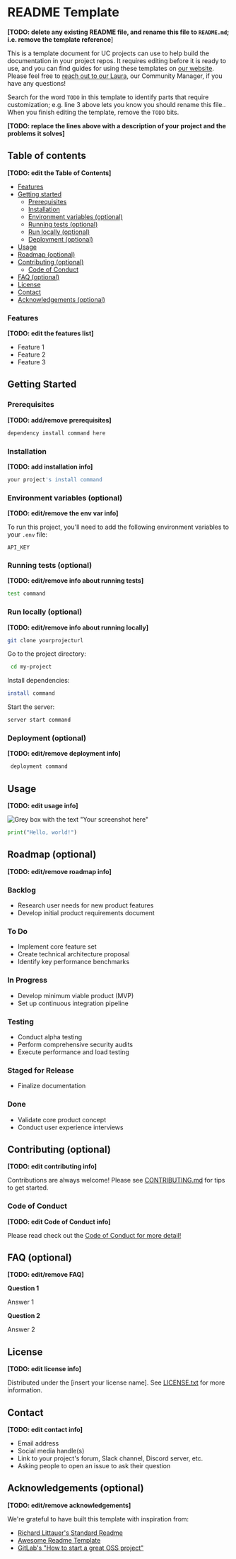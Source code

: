 # README Template

**[TODO: delete any existing README file, and rename this file to `README.md`; i.e. remove the template reference**]

This is a template document for UC projects can use to help build the documentation in your project repos. It requires editing before it is ready to use, and you can find guides for using these templates on [our website](https://ucospo.net/oss-resources/#template-guides). Please feel free to [reach out to our Laura](mailto:lalangdon@ucdavis.edu), our Community Manager, if you have any questions!

Search for the word `TODO` in this template to identify parts that require customization; e.g. line 3 above lets you know you should rename this file.. When you finish editing the template, remove the `TODO` bits.

**[TODO: replace the lines above with a description of your project and the problems it solves]**

## Table of contents

**[TODO: edit the Table of Contents]**

- [Features](#features)
- [Getting started](#getting-started)
  - [Prerequisites](#prerequisites)
  - [Installation](#installation)
  - [Environment variables (optional)](#environment-variables-optional)
  - [Running tests (optional)](#running-tests-optional)
  - [Run locally (optional)](#run-locally-optional)
  - [Deployment (optional)](#deployment-optional)
- [Usage](#usage)
- [Roadmap (optional)](#roadmap-optional)
- [Contributing (optional)](#contributing-optional)
  - [Code of Conduct](#code-of-conduct)
- [FAQ (optional)](#faq-optional)
- [License](#license)
- [Contact](#contact)
- [Acknowledgements (optional)](#acknowledgements-optional)

### Features

**[TODO: edit the features list]**

- Feature 1
- Feature 2
- Feature 3

## Getting Started

### Prerequisites

**[TODO: add/remove prerequisites]**

```bash
dependency install command here
```

### Installation

**[TODO: add installation info]**

```bash
your project's install command
```

### Environment variables (optional)

**[TODO: edit/remove the env var info]**

To run this project, you'll need to add the following environment variables to your `.env` file:

`API_KEY`

### Running tests (optional)

**[TODO: edit/remove info about running tests]**

```bash
test command
```

### Run locally (optional)

**[TODO: edit/remove info about running locally]**

```bash
git clone yourprojecturl
```

Go to the project directory:

```bash
 cd my-project
```

Install dependencies:

```bash
install command
```

Start the server:

```bash
server start command
```

### Deployment (optional)

**[TODO: edit/remove deployment info]**

```bash
 deployment command
```

## Usage

**[TODO: edit usage info]**

![Grey box with the text "Your screenshot here"](screenshot.svg)

```python
print("Hello, world!")
```

## Roadmap (optional)

**[TODO: edit/remove roadmap info]**

### Backlog

- Research user needs for new product features
- Develop initial product requirements document

### To Do

- Implement core feature set
- Create technical architecture proposal
- Identify key performance benchmarks

### In Progress

- Develop minimum viable product (MVP)
- Set up continuous integration pipeline

### Testing

- Conduct alpha testing
- Perform comprehensive security audits
- Execute performance and load testing

### Staged for Release

- Finalize documentation

### Done

- Validate core product concept
- Conduct user experience interviews

## Contributing (optional)

**[TODO: edit contributing info]**

Contributions are always welcome! Please see [CONTRIBUTING.md](/CONTRIBUTING-template.md) for tips to get started.

### Code of Conduct

**[TODO: edit Code of Conduct info]**

Please read check out the [Code of Conduct for more detail!](/CODE_OF_CONDUCT-template.md)

## FAQ (optional)

**[TODO: edit/remove FAQ]**

**Question 1**

Answer 1

**Question 2**

Answer 2

## License

**[TODO: edit license info]**

Distributed under the [insert your license name]. See [LICENSE.txt](/LICENSE) for more information.

## Contact

**[TODO: edit contact info]**

- Email address
- Social media handle(s)
- Link to your project's forum, Slack channel, Discord server, etc.
- Asking people to open an issue to ask their question

## Acknowledgements (optional)

**[TODO: edit/remove acknowledgements]**

We're grateful to have built this template with inspiration from:

- [Richard Littauer's Standard Readme](https://github.com/RichardLitt/standard-readme/?tab=readme-ov-file#usage)
- [Awesome Readme Template](https://github.com/Louis3797/awesome-readme-template)
- [GitLab's "How to start a great OSS project"](https://about.gitlab.com/blog/2022/10/18/how-to-start-a-great-oss-project/)
